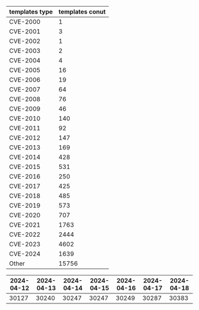 | templates type | templates conut | 
| --- | --- | 
| CVE-2000 | 1 |
| CVE-2001 | 3 |
| CVE-2002 | 1 |
| CVE-2003 | 2 |
| CVE-2004 | 4 |
| CVE-2005 | 16 |
| CVE-2006 | 19 |
| CVE-2007 | 64 |
| CVE-2008 | 76 |
| CVE-2009 | 46 |
| CVE-2010 | 140 |
| CVE-2011 | 92 |
| CVE-2012 | 147 |
| CVE-2013 | 169 |
| CVE-2014 | 428 |
| CVE-2015 | 531 |
| CVE-2016 | 250 |
| CVE-2017 | 425 |
| CVE-2018 | 485 |
| CVE-2019 | 573 |
| CVE-2020 | 707 |
| CVE-2021 | 1763 |
| CVE-2022 | 2444 |
| CVE-2023 | 4602 |
| CVE-2024 | 1639 |
| Other | 15756 |


|2024-04-12 | 2024-04-13 | 2024-04-14 | 2024-04-15 | 2024-04-16 | 2024-04-17 | 2024-04-18|
|--- | ------ | ------ | ------ | ------ | ------ | ---|
|30127 | 30240 | 30247 | 30247 | 30249 | 30287 | 30383|
